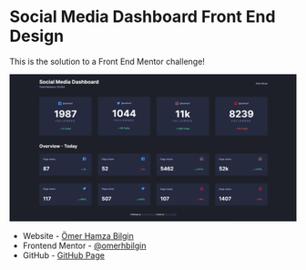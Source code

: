 # Social Media Dashboard Front End Design

This is the solution to a Front End Mentor challenge!

![](./screenshot.png)

- Website - [Ömer Hamza Bilgin](https://www.omerhamzabilgin.com)
- Frontend Mentor - [@omerhbilgin](https://www.frontendmentor.io/profile/omerhbilgin)
- GitHub - [GitHub Page](https://github.com/omerhbilgin/)
